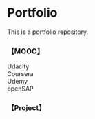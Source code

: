 # Portfolio

This is a portfolio repository.

### 【MOOC】  
Udacity  
Coursera  
Udemy  
openSAP  

### 【Project】
